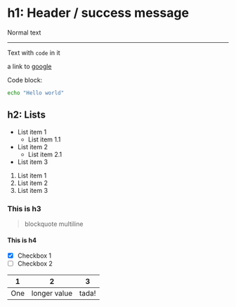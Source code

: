 # h1: Header / success message

Normal text

---

Text with `code` in it

a link to [google](https://google.com)

Code block:

```bash
echo "Hello world"
```

## h2: Lists

- List item 1
  - List item 1.1
- List item 2
  - List item 2.1
- List item 3

1. List item 1
2. List item 2
3. List item 3

### This is h3

> blockquote
> multiline

#### This is h4

- [x] Checkbox 1
- [ ] Checkbox 2

| 1   | 2            | 3     |
| --- | ------------ | ----- |
| One | longer value | tada! |
